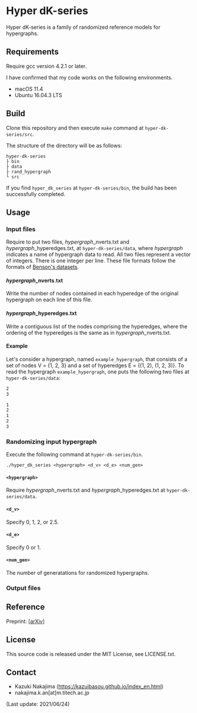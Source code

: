 # Hyper dK-series
Hyper dK-series is a family of randomized reference models for hypergraphs.

## Requirements
Require gcc version 4.2.1 or later.

I have confirmed that my code works on the following environments.

- macOS 11.4
- Ubuntu 16.04.3 LTS

## Build
Clone this repository and then execute `make` command at `hyper-dk-series/src`.

The structure of the directory will be as follows:

	hyper-dk-series
	├ bin
	├ data
	├ rand_hypergraph
	└ src

If you find `hyper_dk_series` at `hyper-dk-series/bin`, the build has been successfully completed.

## Usage

### Input files

Require to put two files, *hypergraph*\_nverts.txt and *hypergraph*\_hyperedges.txt, at `hyper-dk-series/data`, where *hypergraph* indicates a name of hypergraph data to read.
All two files represent a vector of integers. 
There is one integer per line.
These file formats follow the formats of [Benson's datasets](https://github.com/arbenson/ScHoLP-Data).

#### *hypergraph*\_nverts.txt
Write the number of nodes contained in each hyperedge of the original hypergraph on each line of this file.

#### *hypergraph*\_hyperedges.txt
Write a contiguous list of the nodes comprising the hyperedges, where the ordering of the hyperedges is the same as in *hypergraph*\_nverts.txt.

#### Example
Let's consider a hypergraph, named `example_hypergraph`, that consists of a set of nodes V = {1, 2, 3} and a set of hyperedges E = {(1, 2), (1, 2, 3)}. 
To read the hypergraph `example_hypergraph`, one puts the following two files at `hyper-dk-series/data`:


```text:example_hypergraph_nverts.txt
2
3
```


```text:example_hypergraph_hyperedges.txt
1
2
1
2
3
```

### Randomizing input hypergraph

Execute the following command at  `hyper-dk-series/bin`.

	./hyper_dk_series <hypergraph> <d_v> <d_e> <num_gen>

#### `<hypergraph>`
Require *hypergraph*\_nverts.txt and *hypergraph*\_hyperedges.txt at `hyper-dk-series/data`.

#### `<d_v>`
Specify 0, 1, 2, or 2.5.

#### `<d_e>`
Specify 0 or 1.

#### `<num_gen>`
The number of generatations for randomized hypergraphs.

### Output files

## Reference

Preprint: [<a href="https://arxiv.org/abs/2106.12162">arXiv</a>]

## License

This source code is released under the MIT License, see LICENSE.txt.

## Contact
- Kazuki Nakajima (https://kazuibasou.github.io/index_en.html)
- nakajima.k.an[at]m.titech.ac.jp

(Last update: 2021/06/24)
